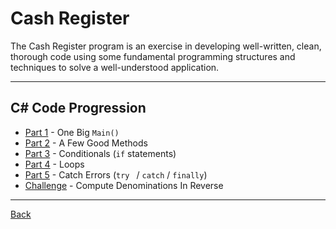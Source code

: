 Cash Register
===

The Cash Register program is an exercise in developing well-written, clean, thorough code using some fundamental programming structures and techniques to solve a well-understood application.



---

C# Code Progression
---

+ [Part 1](Part%201.md) - One Big `Main()`
+ [Part 2](Part%202.md) - A Few Good Methods
+ [Part 3](Part%203.md) - Conditionals (`if` statements)
+ [Part 4](Part%204.md) - Loops
+ [Part 5](Part%205.md) - Catch Errors (`try ` / `catch` / `finally`)
+ [Challenge](Challenge.md) - Compute Denominations In Reverse

---

[Back](../ReadMe.md)
